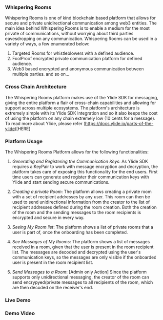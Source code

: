 ### Whispering Rooms

Whispering Rooms is one of kind blockchain based platform that allows for secure and private unidirectional communication among web3 entities. The main idea behind Whispering Rooms is to enable a medium for the most private of communications, without worrying about third parties eavesdropping on any communication. 
Whispering Rooms can be used in a variety of ways, a few enumerated below:
1. Targeted Rooms for whistleblowers with a defined audience. 
2. FoolProof encrypted private communication platform for defined audience. 
3. Web3 based encrypted and anonymous communication between multiple parties. 
and so on...

### Cross Chain Architecture

The Whispering Rooms platform makes use of the Ylide SDK for messaging, giving the entire platform a flair of cross-chain capabilities and allowing for support across multiple ecosystems. The platform's architecture is extremely simple with its Ylide SDK Integration and so it also keeps the cost of using the platform on any chain extremely low (10 cents for a message). 
To read more about Ylide, please refer (https://docs.ylide.io/parts-of-the-ylide)[HERE]

### Platform Usage
The Whispering Rooms Platform allows for the following functionalities:
1. *Generating and Registering the Communication Keys*: As Ylide SDK requires a KeyPair to work with message encryption and decryption, the platform takes care of exposing this functionality for the end users. First time users can generate and register their communication keys with Ylide and start sending secure communications. 

2. *Creating a private Room*: The platform allows creating a private room with a set of recipient addresses by any user. This room can then be used to send unidirectional information from the creator to the list of recipient addresses defined during the room creation. Both the creation of the room and the sending messages to the room recipients is encrypted and secure in every way. 

3. *Seeing My Room list*: The platform shows a list of private rooms that a user is part of, once the onboarding has been completed. 

4. *See Messages of My Rooms*: The platform shows a list of messages received in a room, given that the user is present in the room recipient list. The messages are decoded and decrypted using the user's communication keys, so the messages are only visible if the onboarded user is present in the room recipient list. 

5. *Send Messages to a Room*: [Admin only Action] Since the platform supports only unidirectional messaging, the creator of the room can send encrypyed/private messages to all recipients of the room, which are then decoded on the receiver's end. 

### Live Demo

### Demo Video

